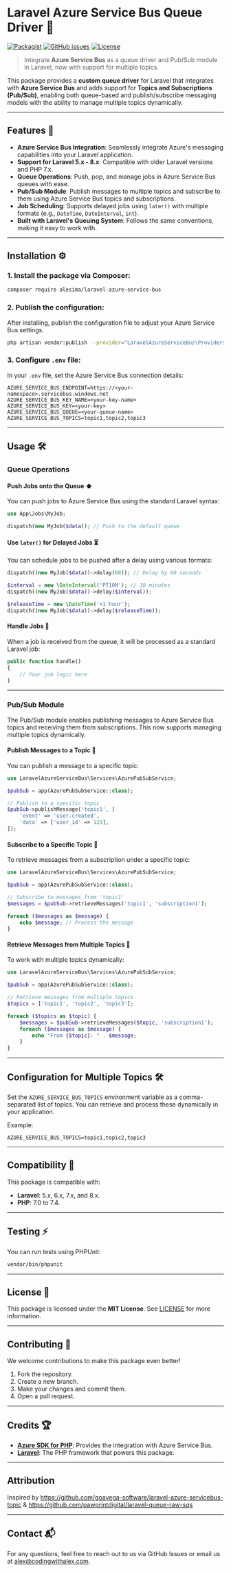 # Laravel Azure Service Bus Queue Driver 🚀

[![Packagist](https://img.shields.io/packagist/v/alesima/laravel-azure-service-bus.svg)](https://packagist.org/packages/alesima/laravel-azure-service-bus)
[![GitHub issues](https://img.shields.io/github/issues/alesima/laravel-azure-service-bus.svg)](https://github.com/alesima/laravel-azure-service-bus/issues)
[![License](https://img.shields.io/github/license/alesima/laravel-azure-service-bus.svg)](https://github.com/alesima/laravel-azure-service-bus/blob/main/LICENSE)

> Integrate **Azure Service Bus** as a queue driver and Pub/Sub module in Laravel, now with support for multiple topics.

This package provides a **custom queue driver** for Laravel that integrates with **Azure Service Bus** and adds support for **Topics and Subscriptions (Pub/Sub)**, enabling both queue-based and publish/subscribe messaging models with the ability to manage multiple topics dynamically.

---

## Features 🎯

- **Azure Service Bus Integration**: Seamlessly integrate Azure's messaging capabilities into your Laravel application.
- **Support for Laravel 5.x - 8.x**: Compatible with older Laravel versions and PHP 7.x.
- **Queue Operations**: Push, pop, and manage jobs in Azure Service Bus queues with ease.
- **Pub/Sub Module**: Publish messages to multiple topics and subscribe to them using Azure Service Bus topics and subscriptions.
- **Job Scheduling**: Supports delayed jobs using `later()` with multiple formats (e.g., `DateTime`, `DateInterval`, `int`).
- **Built with Laravel's Queuing System**: Follows the same conventions, making it easy to work with.

---

## Installation ⚙️

### 1. Install the package via Composer:

```bash
composer require alesima/laravel-azure-service-bus
```

### 2. Publish the configuration:

After installing, publish the configuration file to adjust your Azure Service Bus settings.

```bash
php artisan vendor:publish --provider="LaravelAzureServiceBus\Providers\ServiceProvider" --tag=config
```

### 3. Configure `.env` file:

In your `.env` file, set the Azure Service Bus connection details:

```env
AZURE_SERVICE_BUS_ENDPOINT=https://<your-namespace>.servicebus.windows.net
AZURE_SERVICE_BUS_KEY_NAME=<your-key-name>
AZURE_SERVICE_BUS_KEY=<your-key>
AZURE_SERVICE_BUS_QUEUE=<your-queue-name>
AZURE_SERVICE_BUS_TOPICS=topic1,topic2,topic3
```

---

## Usage 🛠️

### **Queue Operations**

#### Push Jobs onto the Queue ⬆️

You can push jobs to Azure Service Bus using the standard Laravel syntax:

```php
use App\Jobs\MyJob;

dispatch(new MyJob($data)); // Push to the default queue
```

#### Use `later()` for Delayed Jobs ⏳

You can schedule jobs to be pushed after a delay using various formats:

```php
dispatch((new MyJob($data))->delay(60)); // Delay by 60 seconds

$interval = new \DateInterval('PT10M'); // 10 minutes
dispatch((new MyJob($data))->delay($interval));

$releaseTime = new \DateTime('+1 hour');
dispatch((new MyJob($data))->delay($releaseTime));
```

#### Handle Jobs 🚀

When a job is received from the queue, it will be processed as a standard Laravel job:

```php
public function handle()
{
    // Your job logic here
}
```

---

### **Pub/Sub Module**

The Pub/Sub module enables publishing messages to Azure Service Bus topics and receiving them from subscriptions. This now supports managing multiple topics dynamically.

#### Publish Messages to a Topic 📢

You can publish a message to a specific topic:

```php
use LaravelAzureServiceBus\Services\AzurePubSubService;

$pubSub = app(AzurePubSubService::class);

// Publish to a specific topic
$pubSub->publishMessage('topic1', [
    'event' => 'user.created',
    'data' => ['user_id' => 123],
]);
```

#### Subscribe to a Specific Topic 🔔

To retrieve messages from a subscription under a specific topic:

```php
use LaravelAzureServiceBus\Services\AzurePubSubService;

$pubSub = app(AzurePubSubService::class);

// Subscribe to messages from 'topic1'
$messages = $pubSub->retrieveMessages('topic1', 'subscription1');

foreach ($messages as $message) {
    echo $message; // Process the message
}
```

#### Retrieve Messages from Multiple Topics 🔄

To work with multiple topics dynamically:

```php
use LaravelAzureServiceBus\Services\AzurePubSubService;

$pubSub = app(AzurePubSubService::class);

// Retrieve messages from multiple topics
$topics = ['topic1', 'topic2', 'topic3'];

foreach ($topics as $topic) {
    $messages = $pubSub->retrieveMessages($topic, 'subscription1');
    foreach ($messages as $message) {
        echo "From {$topic}: " . $message;
    }
}
```

---

## Configuration for Multiple Topics 🛠️

Set the `AZURE_SERVICE_BUS_TOPICS` environment variable as a comma-separated list of topics. You can retrieve and process these dynamically in your application.

Example:

```env
AZURE_SERVICE_BUS_TOPICS=topic1,topic2,topic3
```

---

## Compatibility 🧩

This package is compatible with:
- **Laravel**: 5.x, 6.x, 7.x, and 8.x.
- **PHP**: 7.0 to 7.4.

---

## Testing ⚡️

You can run tests using PHPUnit:

```bash
vendor/bin/phpunit
```

---

## License 📜

This package is licensed under the **MIT License**. See [LICENSE](https://github.com/alesima/laravel-azure-service-bus/blob/main/LICENSE) for more information.

---

## Contributing 🤝

We welcome contributions to make this package even better!

1. Fork the repository.
2. Create a new branch.
3. Make your changes and commit them.
4. Open a pull request.

---

## Credits 🏆

- **[Azure SDK for PHP](https://github.com/Azure/azure-sdk-for-php)**: Provides the integration with Azure Service Bus.
- **[Laravel](https://laravel.com/)**: The PHP framework that powers this package.

---

## Attribution

Inspired by https://github.com/goavega-software/laravel-azure-servicebus-topic & https://github.com/pawprintdigital/laravel-queue-raw-sqs

---

## Contact 📬

For any questions, feel free to reach out to us via GitHub Issues or email us at [alex@codingwithalex.com](mailto:alex@codingwithalex.com).
